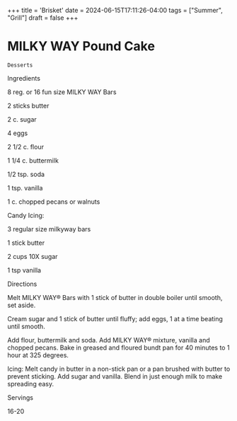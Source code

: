+++
title = 'Brisket'
date = 2024-06-15T17:11:26-04:00
tags = ["Summer", "Grill"]
draft = false
+++
# MILKY WAY Pound Cake

`Desserts`

 

  Ingredients  

  8 reg. or 16 fun size MILKY WAY Bars

2 sticks butter

2 c. sugar

4 eggs

2 1/2 c. flour

1 1/4 c. buttermilk

1/2 tsp. soda

1 tsp. vanilla

1 c. chopped pecans or walnuts

Candy Icing:

3 regular size milkyway bars

1 stick butter

2 cups 10X sugar

1 tsp vanilla

  

   Directions  

  Melt MILKY WAY® Bars with 1 stick of butter in double boiler until smooth, set aside.

Cream sugar and 1 stick of butter until fluffy; add eggs, 1 at a time beating until smooth.

Add flour, buttermilk and soda. Add MILKY WAY® mixture, vanilla and chopped pecans. Bake in greased and floured bundt pan for 40 minutes to 1 hour at 325 degrees. 

Icing: Melt candy in butter in a non-stick pan or a pan brushed with butter to prevent sticking. Add sugar and vanilla. Blend in just enough milk to make spreading easy. 

  

   Servings  

  16-20  

 
